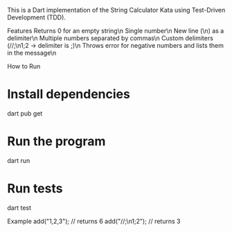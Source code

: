 This is a Dart implementation of the String Calculator Kata using Test-Driven Development (TDD).

Features
Returns 0 for an empty string\n
Single number\n
New line (\n) as a delimiter\n
Multiple numbers separated by commas\n
Custom delimiters (//;\n1;2 → delimiter is ;)\n
Throws error for negative numbers and lists them in the message\n

How to Run
# Install dependencies
dart pub get

# Run the program
dart run

# Run tests
dart test

Example
add("1,2,3"); // returns 6
add("//;\n1;2"); // returns 3
